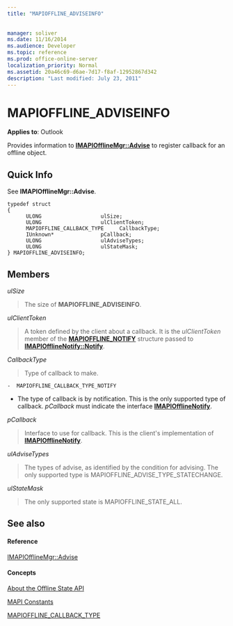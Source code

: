 ```yaml
---
title: "MAPIOFFLINE_ADVISEINFO"
 
 
manager: soliver
ms.date: 11/16/2014
ms.audience: Developer
ms.topic: reference
ms.prod: office-online-server
localization_priority: Normal
ms.assetid: 20a46c69-d6ae-7d17-f8af-12952867d342
description: "Last modified: July 23, 2011"
---
```


# MAPIOFFLINE_ADVISEINFO

  
  
**Applies to**: Outlook 
  
Provides information to **[IMAPIOfflineMgr::Advise](imapiofflinemgr-advise.md)** to register callback for an offline object. 
  
## Quick Info

See **IMAPIOfflineMgr::Advise**. 
  
```
typedef struct 
{ 
      ULONG                   ulSize; 
      ULONG                   ulClientToken; 
      MAPIOFFLINE_CALLBACK_TYPE     CallbackType; 
      IUnknown*               pCallback; 
      ULONG                   ulAdviseTypes; 
      ULONG                   ulStateMask; 
} MAPIOFFLINE_ADVISEINFO;
```

## Members

 _ulSize_
  
> The size of **MAPIOFFLINE_ADVISEINFO**. 
    
 _ulClientToken_
  
> A token defined by the client about a callback. It is the  *ulClientToken*  member of the **[MAPIOFFLINE_NOTIFY](mapioffline_notify.md)** structure passed to **[IMAPIOfflineNotify::Notify](imapiofflinenotify-notify.md)**. 
    
 _CallbackType_
  
> Type of callback to make.
    
    -  MAPIOFFLINE_CALLBACK_TYPE_NOTIFY 
    
  - The type of callback is by notification. This is the only supported type of callback.  *pCallback*  must indicate the interface **[IMAPIOfflineNotify](imapiofflinenotifyiunknown.md)**. 
    
 _pCallback_
  
> Interface to use for callback. This is the client's implementation of **[IMAPIOfflineNotify](imapiofflinenotifyiunknown.md)**. 
    
 _ulAdviseTypes_
  
> The types of advise, as identified by the condition for advising. The only supported type is MAPIOFFLINE_ADVISE_TYPE_STATECHANGE.
    
 _ulStateMask_
  
> The only supported state is MAPIOFFLINE_STATE_ALL.
    
## See also

#### Reference

[IMAPIOfflineMgr::Advise](imapiofflinemgr-advise.md)
#### Concepts

[About the Offline State API](about-the-offline-state-api.md)
  
[MAPI Constants](mapi-constants.md)
  
[MAPIOFFLINE_CALLBACK_TYPE](mapioffline_callback_type.md)

